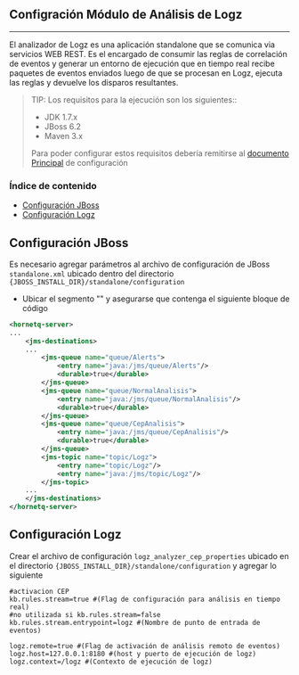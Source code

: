 ## Configración Módulo de Análisis de Logz
------------------------------------------------

El analizador de Logz es una aplicación standalone que se comunica via servicios WEB REST. Es el encargado de consumir las reglas de correlación de eventos y generar un entorno de ejecución que en tiempo real recibe paquetes de eventos enviados luego de que se procesan en Logz, ejecuta las reglas y devuelve los disparos resultantes.

>TIP: Los requisitos para la ejecución son los siguientes::
>
>* JDK 1.7.x
>* JBoss 6.2
>* Maven 3.x
>
>Para poder configurar estos requisitos debería remitirse al [documento Principal](./Instalación_de_entorno#instalacion) de configuración

### Índice de contenido

- [Configuración JBoss](#conf_an_jboss)
- [Configuración Logz](#conf_an_app)

<a name="conf_an_jboss"></a>
## Configuración JBoss
Es necesario agregar parámetros al archivo de configuración de JBoss `standalone.xml` ubicado dentro del directorio `{JBOSS_INSTALL_DIR}/standalone/configuration` 

* Ubicar el segmento "<hornetq-server>" y asegurarse que contenga el siguiente bloque de código

```XML
<hornetq-server>
...
	<jms-destinations>
	...
		<jms-queue name="queue/Alerts">
			<entry name="java:/jms/queue/Alerts"/>
			<durable>true</durable>
		</jms-queue>
		<jms-queue name="queue/NormalAnalisis">
			<entry name="java:/jms/queue/NormalAnalisis"/>
			<durable>true</durable>
		</jms-queue>
		<jms-queue name="queue/CepAnalisis">
			<entry name="java:/jms/queue/CepAnalisis"/>
			<durable>true</durable>
		</jms-queue>
		<jms-topic name="topic/Logz">
			<entry name="topic/Logz"/>
			<entry name="java:/jms/topic/Logz"/>
		</jms-topic>
	...
	</jms-destinations>
</hornetq-server>
```

<a name="conf_an_app"></a>
## Configuración Logz
Crear el archivo de configuración `logz_analyzer_cep_properties` ubicado en el directorio `{JBOSS_INSTALL_DIR}/standalone/configuration` y agregar lo siguiente

```
#activacion CEP
kb.rules.stream=true #(Flag de configuración para análisis en tiempo real)
#no utilizada si kb.rules.stream=false
kb.rules.stream.entrypoint=logz #(Nombre de punto de entrada de eventos)

logz.remote=true #(Flag de activación de análisis remoto de eventos)
logz.host=127.0.0.1:8180 #(host y puerto de ejecución de logz)
logz.context=/logz #(Contexto de ejecución de logz)
```





